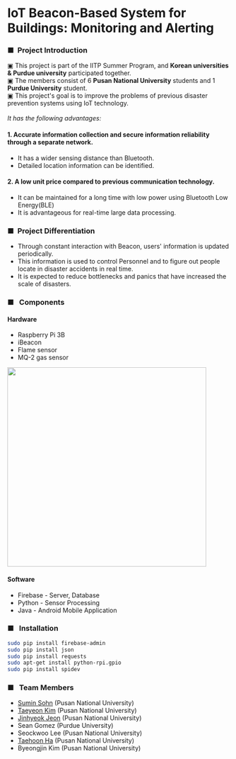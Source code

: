 # IoT Beacon-Based System for Buildings: Monitoring and Alerting
### ■&nbsp;&nbsp;Project Introduction
▣ This project is part of the IITP Summer Program, and **Korean universities & Purdue university** participated together.<br>
▣ The members consist of 6 **Pusan National University** students and 1 **Purdue University** student.<br>
▣ This project's goal is to improve the problems of previous disaster prevention systems using IoT technology.<br>
<br>
_It has the following advantages:_
#### **1. Accurate information collection and secure information reliability through a separate network.**
- It has a wider sensing distance than Bluetooth.
- Detailed location information can be identified.


#### **2. A low unit price compared to previous communication technology.**
- It can be maintained for a long time with low power using Bluetooth Low Energy(BLE)
- It is advantageous for real-time large data processing.

### ■&nbsp;&nbsp;Project Differentiation
- Through constant interaction with Beacon, users' information is updated periodically.
- This information is used to control Personnel and to figure out people locate in disaster accidents in real time.
- It is expected to reduce bottlenecks and panics that have increased the scale of disasters.

### ■&nbsp;&nbsp; Components
#### Hardware
- Raspberry Pi 3B
- iBeacon
- Flame sensor
- MQ-2 gas sensor

<img src = "https://user-images.githubusercontent.com/80534651/130169277-9f46ea48-cf96-4196-932a-31eb9599b0d6.jpg" width="450px">

#### Software
- Firebase - Server, Database
- Python - Sensor Processing
- Java - Android Mobile Application

### ■&nbsp;&nbsp; Installation
```bash
sudo pip install firebase-admin
sudo pip install json
sudo pip install requests
sudo apt-get install python-rpi.gpio
sudo pip install spidev
```

### ■&nbsp;&nbsp; Team Members
- [Sumin Sohn](https://github.com/sonmansu) (Pusan National University)  
- [Taeyeon Kim](https://github.com/kimty103) (Pusan National University)  
- [Jinhyeok Jeon](https://github.com/jinhyeok0204) (Pusan National University)  
- Sean Gomez (Purdue University)  
- Seockwoo Lee (Pusan National University)  
- [Taehoon Ha](https://github.com/Hooni-27) (Pusan National University)  
- Byeongjin Kim (Pusan National University)  
